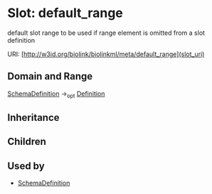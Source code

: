 # Slot: default_range


default slot range to be used if range element is omitted from a slot definition

URI: [http://w3id.org/biolink/biolinkml/meta/default_range](slot_uri)
## Domain and Range

[SchemaDefinition](SchemaDefinition.md) -><sub>opt</sub> [Definition](Definition.md)
## Inheritance

## Children

## Used by

 * [SchemaDefinition](SchemaDefinition.md)
